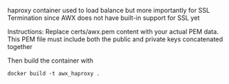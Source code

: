 haproxy container used to load balance but more importantly for SSL Termination since AWX does not have built-in support for SSL yet

Instructions:
Replace certs/awx.pem content with your actual PEM data.
This PEM file must include both the public and private keys concatenated together

Then build the container with
```
docker build -t awx_haproxy .
```
